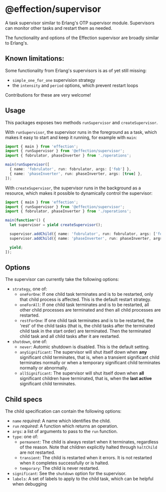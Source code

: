 # @effection/supervisor

A task supervisor similar to Erlang's OTP supervisor module. Supervisors can
monitor other tasks and restart them as needed.

The functionality and options of the Effection supervisor are broadly similar
to Erlang's.

## Known limitations:

Some functionality from Erlang's supervisors is as of yet still missing:

- `simple_one_for_one` supervision strategy
- the `intensity` and `period` options, which prevent restart loops

Contributions for these are very welcome!

## Usage

This packages exposes two methods `runSupervisor` and `createSupervisor`.

With `runSupervisor`, the supervisor runs in the foreground as a task, which
makes it easy to start and keep it running, for example with `main`:

```typescript
import { main } from 'effection';
import { runSupervisor } from '@effection/supervisor';
import { fobrulator, phaseInverter } from './operations';

main(runSupervisor([
  { name: 'fobrulator', run: fobrulator, args: ['fob'] },
  { name: 'phaseInverter', run: phaseInverter, args: [true] },
]);
```

With `createSupervisor`, the supervisor runs in the background as a resource,
which makes it possible to dynamically control the supervisor:

```typescript
import { main } from 'effection';
import { runSupervisor } from '@effection/supervisor';
import { fobrulator, phaseInverter } from './operations';

main(function*() {
  let supervisor = yield createSupervisor();

  supervisor.addChild({ name: 'fobrulator', run: fobrulator, args: ['fob'] });
  supervisor.addChild({ name: 'phaseInverter', run: phaseInverter, args: [true] });

  yield;
]);
```

## Options

The supervisor can currently take the following options:

- `strategy`, one of:
  - `oneForOne`: If one child task terminates and is to be restarted, only that child process is affected. This is the default restart strategy.
  - `oneForAll`: If one child task terminates and is to be restarted, all other child processes are terminated and then all child processes are restarted.
  - `restForOne`: If one child task terminates and is to be restarted, the 'rest' of the child tasks (that is, the child tasks after the terminated child task in the start order) are terminated. Then the terminated child task and all child tasks after it are restarted.
- `shutdown`, one of:
  - `never`: Automic shutdown is disabled. This is the default setting.
  - `anySignificant`: The supervisor will shut itself down when **any** significant child terminates, that is, when a transient significant child terminates normally or when a temporary significant child terminates normally or abnormally.
  - `allSignificant`: The supervisor will shut itself down when **all** significant children have terminated, that is, when the **last active** significant child terminates.

## Child specs

The child specification can contain the following options:

- `name` *required*: A name which identifies the child.
- `run` *required*: A function which returns an operation.
- `args`: a list of arguments to pass to the `run` function.
- `type`: one of:
  - `permanent`: The child is always restart when it terminates, regardless of the reason. Note that children explicitly halted through `haltChild` are not restarted.
  - `transient`: The child is restarted when it errors. It is not restarted when it completes successfully or is halted.
  - `temporary`: The child is never restarted.
- `significant`: See the `shutdown` option for the supervisor.
- `labels`: A set of labels to apply to the child task, which can be helpful when debugging
